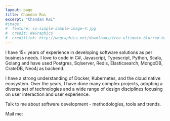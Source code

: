 ```yaml
---
layout: page
title: Chandan Rai
excerpt: "Chandan Rai"
#image:
#  feature: so-simple-sample-image-4.jpg
#  credit: WeGraphics
#  creditlink: http://wegraphics.net/downloads/free-ultimate-blurred-background-pack/
---
```


<p> 
I have  15+ years of experience in developing software solutions as per business needs. I love to code in C#, Javascript, Typescript, Python, Scala, Golang and have used Postgres, Sqlserver, Redis, Elasticsearch, MongoDB, CrateDB, Neo4j as backend. 
</p>
<p>
 I have a strong understanding of Docker, Kubernetes, and the cloud native ecosystem. Over the years, I have done many complex projects, adopting a diverse set of technologies and a wide range of design disciplines focusing on user interaction and user experience.
</p>

<p/>
Talk to me about software development - methodologies, tools and trends.

<p/>
Mail me: <rai.chandan@outlook.com>
